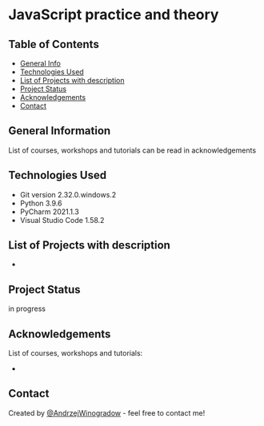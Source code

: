 # JavaScript practice and theory

## Table of Contents
* [General Info](#general-information)
* [Technologies Used](#technologies-used) <!--  * [Features](#features)  --> <!--  * [Screenshots](#screenshots)  --> <!-- * [Setup](#setup) --> <!--  * [Usage](#usage) -->
* [List of Projects with description](#list-of-projects-with-describtion)
* [Project Status](#project-status) <!--  * [Room for Improvement](#room-for-improvement) -->
* [Acknowledgements](#acknowledgements)
* [Contact](#contact)
<!-- * [License](#license) -->


## General Information

List of courses, workshops and tutorials can be read in acknowledgements

## Technologies Used

- Git version 2.32.0.windows.2
- Python 3.9.6
- PyCharm 2021.1.3
- Visual Studio Code 1.58.2
<!--  - Tech 1 - version 1.0
- Tech 2 - version 2.0
- Tech 3 - version 3.0 -->

## List of Projects with description

- 

<!--## Features
List the ready features here:
- Awesome feature 1
- Awesome feature 2
- Awesome feature 3-->


<!--  ## Screenshots
![Example screenshot](./img/screenshot.png) -->
<!-- If you have screenshots you'd like to share, include them here. -->


<!--  ## Setup
What are the project requirements/dependencies? Where are they listed? A requirements.txt or a Pipfile.lock file perhaps? Where is it located?

Proceed to describe how to install / setup one's local environment / get started with the project.
-->

<!--  ## Usage
How does one go about using it?
Provide various use cases and code examples here.

`write-your-code-here` -->


## Project Status

in progress


<!--  ## Room for Improvement
Include areas you believe need improvement / could be improved. Also add TODOs for future development.

Room for improvement:
- Improvement to be done 1
- Improvement to be done 2

To do:
- Feature to be added 1
- Feature to be added 2  -->


## Acknowledgements
List of courses, workshops and tutorials: 

- 

## Contact
Created by [@AndrzejWinogradow](https://github.com/AndrzejWinogradow) - feel free to contact me!

